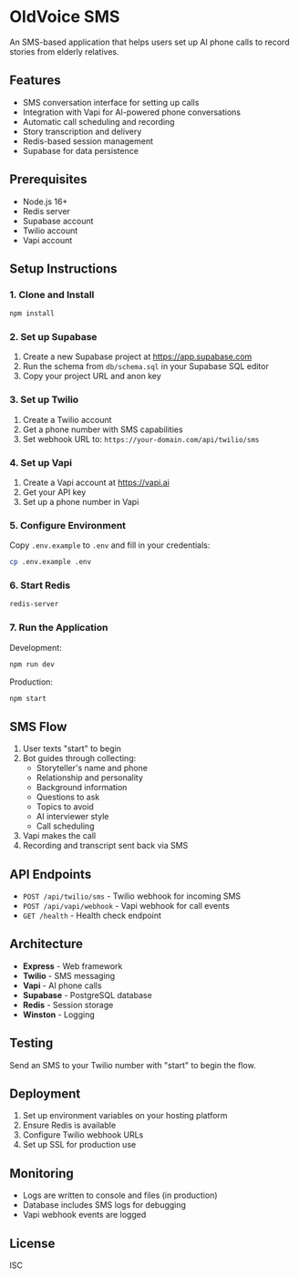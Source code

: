 # OldVoice SMS

An SMS-based application that helps users set up AI phone calls to record stories from elderly relatives.

## Features

- SMS conversation interface for setting up calls
- Integration with Vapi for AI-powered phone conversations
- Automatic call scheduling and recording
- Story transcription and delivery
- Redis-based session management
- Supabase for data persistence

## Prerequisites

- Node.js 16+
- Redis server
- Supabase account
- Twilio account
- Vapi account

## Setup Instructions

### 1. Clone and Install

```bash
npm install
```

### 2. Set up Supabase

1. Create a new Supabase project at https://app.supabase.com
2. Run the schema from `db/schema.sql` in your Supabase SQL editor
3. Copy your project URL and anon key

### 3. Set up Twilio

1. Create a Twilio account
2. Get a phone number with SMS capabilities
3. Set webhook URL to: `https://your-domain.com/api/twilio/sms`

### 4. Set up Vapi

1. Create a Vapi account at https://vapi.ai
2. Get your API key
3. Set up a phone number in Vapi

### 5. Configure Environment

Copy `.env.example` to `.env` and fill in your credentials:

```bash
cp .env.example .env
```

### 6. Start Redis

```bash
redis-server
```

### 7. Run the Application

Development:
```bash
npm run dev
```

Production:
```bash
npm start
```

## SMS Flow

1. User texts "start" to begin
2. Bot guides through collecting:
   - Storyteller's name and phone
   - Relationship and personality
   - Background information
   - Questions to ask
   - Topics to avoid
   - AI interviewer style
   - Call scheduling
3. Vapi makes the call
4. Recording and transcript sent back via SMS

## API Endpoints

- `POST /api/twilio/sms` - Twilio webhook for incoming SMS
- `POST /api/vapi/webhook` - Vapi webhook for call events
- `GET /health` - Health check endpoint

## Architecture

- **Express** - Web framework
- **Twilio** - SMS messaging
- **Vapi** - AI phone calls
- **Supabase** - PostgreSQL database
- **Redis** - Session storage
- **Winston** - Logging

## Testing

Send an SMS to your Twilio number with "start" to begin the flow.

## Deployment

1. Set up environment variables on your hosting platform
2. Ensure Redis is available
3. Configure Twilio webhook URLs
4. Set up SSL for production use

## Monitoring

- Logs are written to console and files (in production)
- Database includes SMS logs for debugging
- Vapi webhook events are logged

## License

ISC